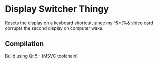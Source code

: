 Display Switcher Thingy
========================
Resets the display on a keyboard shortcut, since my ^&*(%& video card corrupts the second display on computer wake.

Compilation
-----------------------
Build using Qt 5+ (MSVC toolchain)

